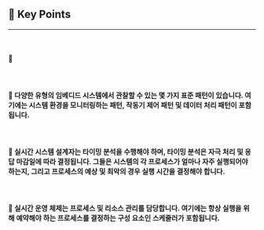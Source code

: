 ## 🍎 Key Points
---
<br>

#### 🔸 

<br>

#### 🔸 다양한 유형의 임베디드 시스템에서 관찰할 수 있는 몇 가지 표준 패턴이 있습니다. 여기에는 시스템 환경을 모니터링하는 패턴, 작동기 제어 패턴 및 데이터 처리 패턴이 포함됩니다.
<br>

#### 🔸 실시간 시스템 설계자는 타이밍 분석을 수행해야 하며, 타이밍 분석은 자극 처리 및 응답 마감일에 따라 결정됩니다. 그들은 시스템의 각 프로세스가 얼마나 자주 실행되어야 하는지, 그리고 프로세스의 예상 및 최악의 경우 실행 시간을 결정해야 합니다.
<br>

#### 🔸 실시간 운영 체제는 프로세스 및 리소스 관리를 담당합니다. 여기에는 항상 실행을 위해 예약해야 하는 프로세스를 결정하는 구성 요소인 스케줄러가 포함됩니다.